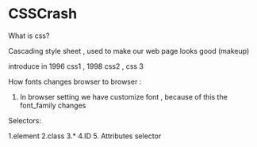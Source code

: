 # CSSCrash

What is css?

Cascading style sheet , used to make our web page looks good (makeup)

introduce in 1996 css1 , 1998 css2 , css 3


How fonts changes browser to browser :

1. In browser setting we have customize font , because of this the font_family changes 

Selectors:

1.element
2.class
3.*
4.ID
5. Attributes selector